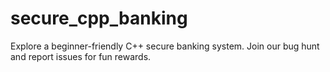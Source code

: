 # secure_cpp_banking
Explore a beginner-friendly C++ secure banking system. Join our bug hunt and report issues for fun rewards.
